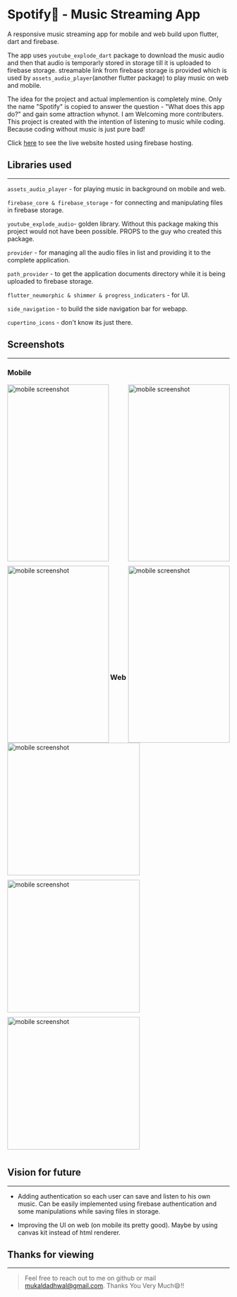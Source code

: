 # Spotify🎵 - Music Streaming App

A responsive music streaming app for mobile and web build upon flutter, dart and firebase.

The app uses ```youtube_explode_dart``` package to download the music audio and then that audio is temporarly stored in storage till it is uploaded to firebase storage. streamable link from firebase storage is provided which is used by ```assets_audio_player```(another flutter package) to play music on web and mobile.

The idea for the project and actual implemention is completely mine. Only the name "Spotify" is copied to answer the question - "What does this app do?" and gain some attraction whynot.  I am Welcoming more contributers.
This project is created with the intention of listening to music while coding. Because coding without music is just pure bad!

Click [here](https://music-streaming-app-1d37a.web.app "Spotify Web App") to see the live website hosted using firebase hosting.

## Libraries used
***
```assets_audio_player``` - for playing music in background on mobile and web.

```firebase_core & firebase_storage``` - for connecting and manipulating files in firebase storage.

```youtube_explode_audio```- golden library. Without this package making this project would not have been possible. PROPS to the guy who created this package.

```provider``` - for managing all the audio files in list and providing it to the complete application.

```path_provider``` - to get the application documents directory while it is being uploaded to firebase storage.

```flutter_neumorphic & shimmer & progress_indicaters``` - for UI.

```side_navigation``` - to build the side navigation bar for webapp.

```cupertino_icons``` - don't know its just there.

## Screenshots
***

### Mobile

<div>
<img align="left" src="assets/images/mobile_s1.png" alt="mobile screenshot" style="height: 400px; width:230px; margin-bottom:10px;"/>

<img align="right" src="assets/images/mobile_s2.png" alt="mobile screenshot" style="height: 400px; width:230px; margin-bottom:10px;" />

<img align="left" src="assets/images/mobile_s3.png" alt="mobile screenshot" style="height: 400px; width:230px;"/>

<img align="right" src="assets/images/mobile_s4.png" alt="mobile screenshot" style="height: 400px; width:230px;" />
</div>

</br>
</br>
</br>
</br>
</br>
</br>
</br>
</br>
</br>
</br>
</br>
</br>
</br>
</br>
</br>
</br>
</br>
</br>
</br>
</br>
</br>
</br>
</br>
</br>
</br>
</br>
</br>
</br>
</br>
</br>
</br>
</br>
</br>
</br>
</br>
</br>
</br>

### Web

<img src="assets/images/web_s3.png" alt="mobile screenshot" style="height: 300px; width:px; margin-bottom:10px;"/>

<img src="assets/images/web_s2.png" alt="mobile screenshot" style="height: 300px; width:px; margin-bottom:10px;"/>

<img src="assets/images/web_s1.png" alt="mobile screenshot" style="height: 300px; width:px; margin-bottom:10px;"/>

## Vision for future
***

- Adding authentication so each user can save and listen to his own music. Can be easily implemented using firebase authentication and some manipulations while saving files in storage.

- Improving the UI on web (on mobile its pretty good). Maybe by using canvas kit instead of html renderer.

## Thanks for viewing
***
>Feel free to reach out to me on github or mail mukaldadhwal@gmail.com. Thanks You Very Much😄!!